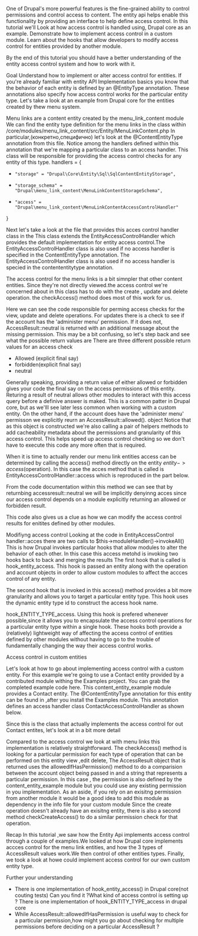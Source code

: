 One of Drupal's more powerful features is the fine-grained ability to
control permissions and control access to content. The entity api helps enable this
functionality by providing an interface to help define access control.
In this tutorial we'll 
Look at how access control is handled using, Drupal core as an example.
Demonstrate how to implement access control in a custom module.
Learn about the hooks that allow developers to modify access control for entities provided by another module.

By the end of this tutorial you should have a better understanding of the entity access control
system and how to work with it.

Goal
Understand how to implement or alter access control for entities.
If you're already familiar with entity API Implementation basics
you know that the behavior of each entity is defined by an @EntityType annotation.
These annotations also specify how access control works for the particular entity type.
Let's take a look at an example from Drupal core for the entities created by thew
menu system.

Menu links are a content entity created by the menu_link_content module
We can find the entity type definition for the menu links in the class
within /core/modules/menu_link_content/src/Entity/MenuLinkContent.php
In particular,(конкретно,специфично) let's look at the 
@ContentEntityType annotation from this file.
Notice among the handlers defined within this annotation that we're mapping a particular
class to an access handler.
This class will be responsible for providing the access control checks for any 
entity of this type.
handlers = {
*     "storage" = "Drupal\Core\Entity\Sql\SqlContentEntityStorage",
*     "storage_schema" = "Drupal\menu_link_content\MenuLinkContentStorageSchema",
*     "access" = "Drupal\menu_link_content\MenuLinkContentAccessControlHandler"
}

Next let's take a look at the file that provides this acces control handler class in the 
This class extends the EntityAccessControlHandler which provides the default
implementation for entity access control.The EntityAccessControlHandler class is also used if no access handler 
is specified in the ContentEntityType annotation.
The EntityAccessControlHandler class is also used if no access handler is specied in the contententitytype annotation.

The access control for the menu links is a bit simnpler that other content entities.
Since they're not directly viewed.the access control we're concerned about in  this class
has to do with the create , update and delete operation.
the checkAccess() method does most of this work for us.

Here we can see the code responsible for perming access checks for the view,
update and delete operations.  For updates there is a check to see if the account
has the 'administer menu' permission. If it does not, AccessResult::neutral is returned with an 
additional message about the missing permission.
This may be a bit confusing, so let's step back and see what the possible return values are 
There are three different possible return values for an access check
- Allowed (explicit final say)
- forbidden(explicit final say)
- neutral

Generally speaking, providing a return value of either allowed or forbidden gives your code
the final say on the access permissions of this entity. Returing a result of neutral allows other modules 
to interact with this access query before a definive 
answer is maked. This is a common patter in Drupal core, but as we'lll see later less common when working with a 
custom entity.
On the other hand, if the account does have the 'administer menu' permisson 
we explicitly reurn an AccessResult::allowed(). object
Notice that as this object is constructed we're also calling a pair of helpers
methods to add cacheability metadata about the permissions and granularity of this 
access control. This helps speed up access control checking so we don't have to execute this code any more often that
is required.

When it is time to actually render our menu link entities access can be determined by calling 
the access() method directly on the entity
$entity->access($operation). In this case the acces method that is called is EntityAccessControlHandler::access 
which is reproduced in the part below.

From the code  documentation within this method we can see that by returnbing 
accessresult::neutral we will be implicitly denyinng acces since our access control depends on a module explicitly returning an allowed or forbidden result.

This code also gives us a clue as how we can modify the access control results for enitites defined by other modules.

Modifiyng access control
Looking at the code in EntityAccessControl handler::acces there are two calls to
$this->moduleHandler()->invokeAll()
This is how Drupal invokes particular hooks that allow modules to alter the behavior 
of each other. In this case this access metohd is invoking two hooks back to back and merging the results
The first hook that is called is hook_entity_access. This hook is passed an entity along with
the operation and account objects in order to allow custom modules to affect the accces control of any entity.

The second hook that is invoked in this access() method provides a bit more 
granularity and allows you to target a particular entity type.
This hook uses the dynamic entity type id to construct the access hook name.

hook_ENTITY_TYPE_access. Using this hook is prefered whenever possible,since it
allows you to encapsulate the access control operations for a particular entity type
within a single hook. These hooks both provide a (relatively) lightweight way
of affecting the access control of entities defined by other modules without having to 
go to the trouble of fundamentally changing the way their access control works.


Access control in custom entities

Let's look at how to go about implementing access control with a custom entity.
For this example we're going to use a Contact entity provided by a contributed module
withing the Examples project. You can grab the completed example code here. This content_entity_example module
provides a Contact entity. The @ContentEntityType annotation for this entity can be found in
,after you install the Examples module. This annotation defines an access handler class
ContactAccessControlHandler as shown below.

Since this is the class that actually implements the access control for out Contact entites, let's look at in a bit more 
detail
 
Compared to the access control we look at with menu links this implementation is
relatively straightforward. The checkAccess() method is looking for a particular
permission for each type of operation that can be performed on this entity
view ,edit delete, The AccessResult object that is returned uses the allowedIfHasPermission() method 
to do a comparision between the account
object being passed in and a string that represents a particular permission. In this case , the 
permission is also defined by the content_entity_example module
but you could use any existing permission in you implementation.
As an aside, if you rely on an exisitng permission from another module it would  be a good 
idea to add this module as dependency in the info file for your custom module
Since the create operation doesn't already have an exisitng entity, there is also a second method
checkCreateAccess() to do a similar permission check for that operation.


Recap
In this tutorial ,we saw how the Entity Api implements access control
through a couple of examples.We looked at how Drupal core implements accces control 
for the menu link entities, and how the 3 types of AccessResult values work.We then control of other entities types.
Finally, we took a look at howe could implement access control for our own custom entity type.

Further your understanding
- There is one implementation of hook_entity_access() in Drupal core(not couting tests)
Can you find it ?What kind of access control is setting up ?
There is one implementation of hook_ENTITY_TYPE_access in drupal core
- While AccessResult::allowedIfHasPermission is useful way to check for a particular permission,how might you go about
checking for multiple permissions before deciding on a particular AccessResult ?